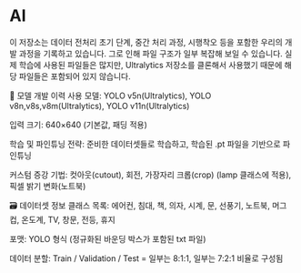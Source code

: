 # AI

이 저장소는 데이터 전처리 초기 단계, 중간 처리 과정, 시행착오 등을 포함한 우리의 개발 과정을 기록하고 있습니다.
그로 인해 파일 구조가 일부 복잡해 보일 수 있습니다.
실제 학습에 사용된 파일들은 많지만, Ultralytics 저장소를 클론해서 사용했기 때문에 해당 파일들은 포함되어 있지 않습니다.

🧠 모델 개발 이력
사용 모델: YOLO v5n(Ultralytics), YOLO v8n,v8s,v8m(Ultralytics), YOLO v11n(Ultralytics)

입력 크기: 640×640 (기본값, 패딩 적용)

학습 및 파인튜닝 전략: 준비한 데이터셋들로 학습하고, 학습된 .pt 파일을 기반으로 파인튜닝

커스텀 증강 기법: 컷아웃(cutout), 회전, 가장자리 크롭(crop) (lamp 클래스에 적용), 픽셀 밝기 변화(노트북)

🗃️ 데이터셋 정보
클래스 목록: 에어컨, 침대, 책, 의자, 시계, 문, 선풍기, 노트북, 머그컵, 온도계, TV, 창문, 전등, 휴지

포맷: YOLO 형식 (정규화된 바운딩 박스가 포함된 txt 파일)

데이터 분할: Train / Validation / Test = 일부는 8:1:1, 일부는 7:2:1 비율로 구성됨
  

